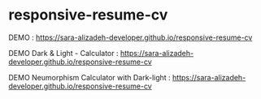 # responsive-resume-cv

DEMO  : https://sara-alizadeh-developer.github.io/responsive-resume-cv


DEMO  Dark & Light - Calculator : https://sara-alizadeh-developer.github.io/responsive-resume-cv


DEMO  Neumorphism Calculator with Dark-light : https://sara-alizadeh-developer.github.io/responsive-resume-cv
